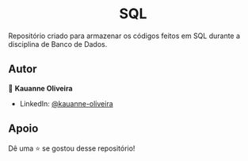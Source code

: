 <h1 align="center">SQL</h1>

Repositório criado para armazenar os códigos feitos em SQL durante a disciplina de Banco de Dados.

##  Autor

👤 **Kauanne Oliveira**

- LinkedIn: [ @kauanne-oliveira ](https://linkedin.com/in/kauanne-oliveira-13a788259)

##  Apoio

Dê uma ⭐️ se gostou desse repositório!
